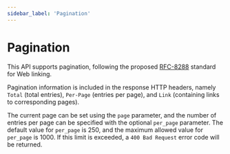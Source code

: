 ```yaml
---
sidebar_label: 'Pagination'
---
```


# Pagination

This API supports pagination, following the proposed [RFC-8288](https://tools.ietf.org/html/rfc8288) standard for Web linking.

Pagination information is included in the response HTTP headers, namely `Total` (total entries), `Per-Page` (entries per page), and `Link` (containing links to corresponding pages).

The current page can be set using the `page` parameter, and the number of entries per page can be specified with the optional `per_page` parameter. The default value for `per_page` is 250, and the maximum allowed value for `per_page` is 1000. If this limit is exceeded, a `400 Bad Request` error code will be returned.
